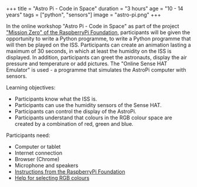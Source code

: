 +++
title = "Astro Pi - Code in Space"
duration = "3 hours"
age = "10 - 14 years"
tags = ["python", "sensors"]
image = "astro-pi.png"
+++

In the online workshop "Astro Pi - Code in Space" as part of the
project ["Mission Zero" of the RaspberryPi Foundation](https://astro-pi.org/mission-zero/), participants will be given the opportunity to write a Python programme,
to write a Python programme that will then be played on the ISS. Participants can create an animation lasting a maximum of 30 seconds,
in which at least the humidity on the ISS is displayed. In addition, participants can greet the astronauts, display the air pressure and temperature
or add pictures. The "Online Sense HAT Emulator" is used - a programme that simulates the AstroPi computer with sensors.

Learning objectives:
* Participants know what the ISS is.
* Participants can use the humidity sensors of the Sense HAT.
* Participants can control the display of the AstroPi.
* Participants understand that colours in the RGB colour space are created by a combination of red, green and blue.

Participants need:
* Computer or tablet
* Internet connection
* Browser (Chrome)
* Microphone and speakers
* [Instructions from the RaspberryPi Foundation](https://projects.raspberrypi.org/de-DE/projects/astro-pi-mission-zer)
* [Help for selecting RGB colours](https://rgbcolorcode.com/)

